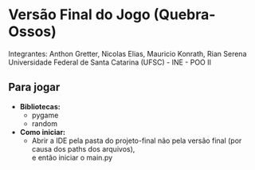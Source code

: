 # Versão Final do Jogo (Quebra-Ossos)
Integrantes: Anthon Gretter, Nicolas Elias, Mauricio Konrath, Rian Serena
<br>Universidade Federal de Santa Catarina (UFSC) - INE - POO II</br>

## Para jogar
  * <b>Bibliotecas:</b>
    * pygame
    * random
  * <b>Como iniciar:</b>
    * Abrir a IDE pela pasta do projeto-final não pela versão final (por causa dos paths dos arquivos), <br>e então iniciar o main.py</br>
